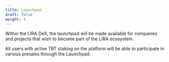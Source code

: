 ```yaml
---
title: Launchpad
draft: false
weight: 4
---
```


Within the LIRA DeX, the launchpad will be made available for companies and projects that wish to become part of the LIRA ecosystem.

All users with active TBT staking on the platform will be able to participate in various presales through the Launchpad.